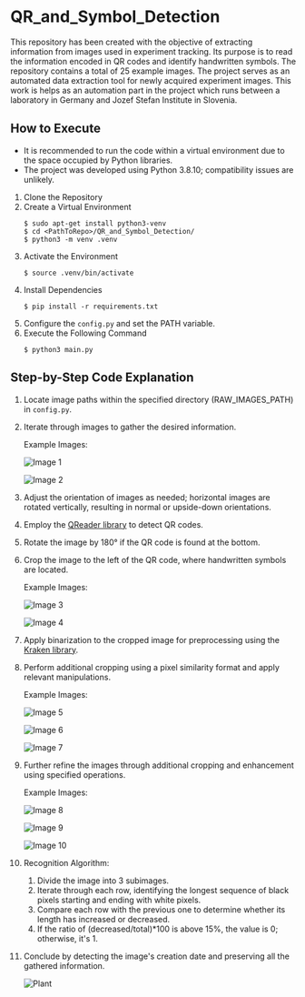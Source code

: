 # QR_and_Symbol_Detection

This repository has been created with the objective of extracting information from images used in experiment tracking. Its purpose is to read the information encoded in QR codes and identify handwritten symbols. The repository contains a total of 25 example images. The project serves as an automated data extraction tool for newly acquired experiment images. This work is helps as an automation part in the project which runs between a laboratory in Germany  and Jozef Stefan Institute in Slovenia.

## How to Execute

- It is recommended to run the code within a virtual environment due to the space occupied by Python libraries.
- The project was developed using Python 3.8.10; compatibility issues are unlikely.
1. Clone the Repository
2. Create a Virtual Environment
    ```
    $ sudo apt-get install python3-venv
    $ cd <PathToRepo>/QR_and_Symbol_Detection/
    $ python3 -m venv .venv
    ```
3. Activate the Environment
    ```
    $ source .venv/bin/activate
    ```
4. Install Dependencies
    ```
    $ pip install -r requirements.txt
    ```
5. Configure the `config.py` and set the PATH variable.
6. Execute the Following Command
    ```
    $ python3 main.py
    ```

## Step-by-Step Code Explanation

1. Locate image paths within the specified directory (RAW_IMAGES_PATH) in `config.py`.
2. Iterate through images to gather the desired information.

    Example Images:

    ![Image 1](https://github.com/Alperenlcr/QR_and_Symbol_Detection/assets/75525649/f7cc1f7a-bd0c-4463-9882-87b5c5ac6913)

    ![Image 2](https://github.com/Alperenlcr/QR_and_Symbol_Detection/assets/75525649/34dc0f95-9e29-400d-ba39-d61f8fe0f1c5)

3. Adjust the orientation of images as needed; horizontal images are rotated vertically, resulting in normal or upside-down orientations.
4. Employ the [QReader library](https://pypi.org/project/qreader/) to detect QR codes.
5. Rotate the image by 180° if the QR code is found at the bottom.
6. Crop the image to the left of the QR code, where handwritten symbols are located.

    Example Images:

    ![Image 3](https://github.com/Alperenlcr/QR_and_Symbol_Detection/assets/75525649/bbac2c79-f999-4cb4-8fd3-edebcf810bb9)

    ![Image 4](https://github.com/Alperenlcr/QR_and_Symbol_Detection/assets/75525649/29b4fff9-9dce-464d-8723-fa11d4cac8aa)

7. Apply binarization to the cropped image for preprocessing using the [Kraken library](https://pypi.org/project/kraken/).
8. Perform additional cropping using a pixel similarity format and apply relevant manipulations.

    Example Images:

    ![Image 5](https://github.com/Alperenlcr/QR_and_Symbol_Detection/assets/75525649/96f90bc1-0105-45a9-805a-f04c863da529)

    ![Image 6](https://github.com/Alperenlcr/QR_and_Symbol_Detection/assets/75525649/a8f5a419-1ae8-4883-add5-b2dc4133cb36)

    ![Image 7](https://github.com/Alperenlcr/QR_and_Symbol_Detection/assets/75525649/fc9c6be2-a4d5-4304-b6d9-3625afc54ef2)

9. Further refine the images through additional cropping and enhancement using specified operations.

    Example Images:

    ![Image 8](https://github.com/Alperenlcr/QR_and_Symbol_Detection/assets/75525649/e07303c6-b77d-44f7-914f-0e4a7df4dff5)

    ![Image 9](https://github.com/Alperenlcr/QR_and_Symbol_Detection/assets/75525649/6d5ae016-602a-4715-bcf1-a61492857462)

    ![Image 10](https://github.com/Alperenlcr/QR_and_Symbol_Detection/assets/75525649/a65ae55a-4a86-4efc-ba6a-59557ca8ef4d)

10. Recognition Algorithm:

    1. Divide the image into 3 subimages.
    2. Iterate through each row, identifying the longest sequence of black pixels starting and ending with white pixels.
    3. Compare each row with the previous one to determine whether its length has increased or decreased.
    4. If the ratio of (decreased/total)*100 is above 15%, the value is 0; otherwise, it's 1.

11. Conclude by detecting the image's creation date and preserving all the gathered information.

    ![Plant](https://github.com/Alperenlcr/QR_and_Symbol_Detection/assets/75525649/e83ba821-851b-4f4d-ab0a-77a45eef0f2c)
